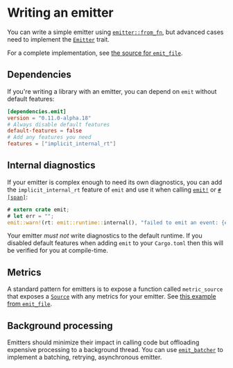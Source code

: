 # Writing an emitter

You can write a simple emitter using [`emitter::from_fn`](https://docs.rs/emit/0.11.0-alpha.18/emit/emitter/fn.from_fn.html), but advanced cases need to implement the [`Emitter`](https://docs.rs/emit/0.11.0-alpha.18/emit/trait.Emitter.html) trait.

For a complete implementation, see [the source for `emit_file`](https://github.com/emit-rs/emit/blob/main/emitter/file/src/lib.rs).

## Dependencies

If you're writing a library with an emitter, you can depend on `emit` without default features:

```toml
[dependencies.emit]
version = "0.11.0-alpha.18"
# Always disable default features
default-features = false
# Add any features you need
features = ["implicit_internal_rt"]
```

## Internal diagnostics

If your emitter is complex enough to need its own diagnostics, you can add the `implicit_internal_rt` feature of `emit` and use it when calling [`emit!`](https://docs.rs/emit/0.11.0-alpha.18/emit/macro.emit.html) or [`#[span]`](https://docs.rs/emit/0.11.0-alpha.18/emit/attr.span.html):

```rust
# extern crate emit;
# let err = "";
emit::warn!(rt: emit::runtime::internal(), "failed to emit an event: {err}");
```

Your emitter _must not_ write diagnostics to the default runtime. If you disabled default features when adding `emit` to your `Cargo.toml` then this will be verified for you at compile-time.

## Metrics

A standard pattern for emitters is to expose a function called `metric_source` that exposes a [`Source`](https://docs.rs/emit/0.11.0-alpha.18/emit/metric/source/trait.Source.html) with any metrics for your emitter. See [this example from `emit_file`](https://docs.rs/emit_file/0.11.0-alpha.18/emit_file/struct.FileSet.html#method.metric_source).

## Background processing

Emitters should minimize their impact in calling code but offloading expensive processing to a background thread. You can use [`emit_batcher`](https://docs.rs/emit_batcher/0.11.0-alpha.18/emit_batcher/index.html) to implement a batching, retrying, asynchronous emitter.
